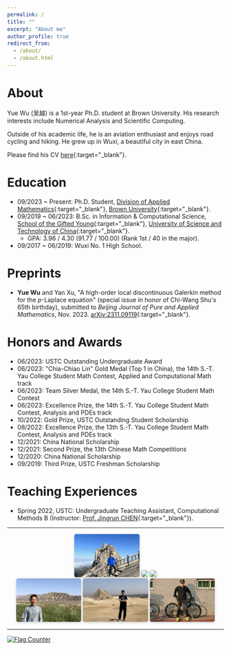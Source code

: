 ```yaml
---
permalink: /
title: ""
excerpt: "About me"
author_profile: true
redirect_from: 
  - /about/
  - /about.html
---
```


[//]: 主页上只展示客观成果，主观的东西和需要展开讲的东西放到其他页面 

About
===

Yue Wu (吴越) is a 1st-year Ph.D. student at Brown University. His research interests include Numerical Analysis and Scientific Computing. 

Outside of his academic life, he is an aviation enthusiast and enjoys road cycling and hiking. He grew up in Wuxi, a beautiful city in east China. 

Please find his CV [here](../files/cv.pdf){:target="_blank"}. 


Education 
===

- 09/2023 ~ Present: Ph.D. Student, [Division of Applied Mathematics](https://appliedmath.brown.edu/){:target="_blank"}, [Brown University](https://www.brown.edu/){:target="_blank"}. 
- 09/2019 ~ 06/2023: B.Sc. in Information & Computational Science, [School of the Gifted Young](https://en.scgy.ustc.edu.cn){:target="_blank"}, [University of Science and Technology of China](https://en.ustc.edu.cn){:target="_blank"}. 
    * GPA: 3.96 / 4.30 (91.77 / 100.00) (Rank 1st / 40 in the major). 
- 09/2017 ~ 06/2019: Wuxi No. 1 High School. 


Preprints 
===

- **Yue Wu** and Yan Xu, "A high-order local discontinuous Galerkin method for the $p$-Laplace equation" (special issue in honor of Chi-Wang Shu's 65th birthday), submitted to *Beijing Journal of Pure and Applied Mathematics*, Nov. 2023. [arXiv:2311.09119](https://arxiv.org/abs/2311.09119){:target="_blank"}. 


Honors and Awards
===

- 06/2023: USTC Outstanding Undergraduate Award 
- 06/2023: "Chia-Chiao Lin" Gold Medal (Top 1 in China), the 14th S.-T. Yau College Student Math Contest, Applied and Computational Math track 
- 06/2023: Team Silver Medal, the 14th S.-T. Yau College Student Math Contest 
- 06/2023: Excellence Prize, the 14th S.-T. Yau College Student Math Contest, Analysis and PDEs track 
- 10/2022: Gold Prize, USTC Outstanding Student Scholarship 
- 08/2022: Excellence Prize, the 13th S.-T. Yau College Student Math Contest, Analysis and PDEs track 
- 12/2021: China National Scholarship 
- 12/2021: Second Prize, the 13th Chinese Math Competitions 
- 12/2020: China National Scholarship 
- 09/2019: Third Prize, USTC Freshman Scholarship 


Teaching Experiences 
===
- Spring 2022, USTC: Undergraduate Teaching Assistant, Computational Methods B (Instructor: [Prof. Jingrun CHEN](https://faculty.ustc.edu.cn/chenjingrun/en/index/601834/list/index.htm){:target="_blank"}). 


---

<center>
    <img style = "
        border-radius: 0.3125em;
        box-shadow: 0 2px 4px 0 rgba(34,36,38,.12),0 2px 10px 0 rgba(34,36,38,.08);" 
        src = "../files/pictures/me-1.jpg" 
        width = "30%">
    <img style = "
        border-radius: 0.3125em;
        box-shadow: 0 2px 4px 0 rgba(34,36,38,.12),0 2px 10px 0 rgba(34,36,38,.08);" 
        src = "../files/pictures/me-2.jpg" 
        width = "30%">
    <img style = "
        border-radius: 0.3125em;
        box-shadow: 0 2px 4px 0 rgba(34,36,38,.12),0 2px 10px 0 rgba(34,36,38,.08);" 
        src = "../files/pictures/me-5.jpg" 
        width = "30%">
    <br>
    <img style = "
        border-radius: 0.3125em;
        box-shadow: 0 2px 4px 0 rgba(34,36,38,.12),0 2px 10px 0 rgba(34,36,38,.08);" 
        src = "../files/pictures/me-3.jpg" 
        width = "30%">
    <img style = "
        border-radius: 0.3125em;
        box-shadow: 0 2px 4px 0 rgba(34,36,38,.12),0 2px 10px 0 rgba(34,36,38,.08);" 
        src = "../files/pictures/me-4.jpg" 
        width = "30%">
    <img style = "
        border-radius: 0.3125em;
        box-shadow: 0 2px 4px 0 rgba(34,36,38,.12),0 2px 10px 0 rgba(34,36,38,.08);" 
        src = "../files/pictures/me-6.jpg" 
        width = "30%">
    <p> </p>
</center>

---

<a href="https://info.flagcounter.com/21GO"><img src="https://s01.flagcounter.com/map/21GO/size_s/txt_000000/border_CCCCCC/pageviews_1/viewers_0/flags_0/" alt="Flag Counter" border="0"></a>
